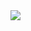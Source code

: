 <img src="https://capsule-render.vercel.app/api?type=waving&color=gradient&height=200&section=header&text=Hi!%20i'm%20Yunchan&fontSize=90&fontColor=0000000" />
